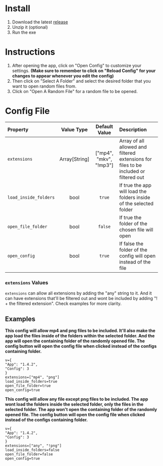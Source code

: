 # Install
1. Download the latest [release](https://github.com/samtabareh/Random-Chooser/releases/latest)
2. Unzip it (optional)
3. Run the exe

# Instructions
1. After opening the app, click on "Open Config" to customize your settings. **(Make sure to remember to click on "Reload Config" for your changes to appear whenever you edit the config)**
2. Then click on "Select A Folder" and select the desired folder that you want to open random files from.
3. Click on "Open A Random File" for a random file to be opened.

# Config File
| Property | Value Type | Default Value | Description |
| :------- | :--------: | :-----------: | :---------- |
| `extensions` | Array[String] | ["mp4", "mkv", "!mp3"] | Array of all allowed and filtered extensions for files to be included or filtered out |
| `load_inside_folders` | bool | `true` | If true the app will load the folders inside of the selected folder |
| `open_file_folder` | bool | `false` | If true the folder of the chosen file will open |
| `open_config` | bool | `true` | If false the folder of the config will open instead of the file |

### `extensions` Values
`extensions` can allow all extensions by adding the "any" string to it. And it can have extensions that'll be filtered out and wont be included by adding "! + the filtered extension". Check examples for more clarity.

## Examples

**This config will allow mp4 and png files to be included. It'll also make the app load the files inside of the folders within the selected folder. And the app will open the containing folder of the randomly opened file. The config button will open the config file when clicked instead of the configs containing folder.**
```EditorConfig
v={
"App": "1.4.2",
"Config": 3
}
extensions=["mp4", "png"]
load_inside_folders=true
open_file_folder=true
open_config=true
```
**This config will allow any file except png files to be included. The app wont load the folders inside the selected folder, only the files in the selected folder. The app won't open the containing folder of the randomly opened file. The config button will open the config file when clicked instead of the configs containing folder.**
```EditorConfig
v={
"App": "1.4.2",
"Config": 3
}
extensions=["any", "!png"]
load_inside_folders=false
open_file_folder=false
open_config=true
```
